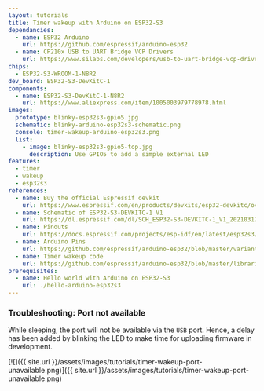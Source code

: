 ```yaml
---
layout: tutorials
title: Timer wakeup with Arduino on ESP32-S3
dependancies:
  - name: ESP32 Arduino
    url: https://github.com/espressif/arduino-esp32
  - name: CP210x USB to UART Bridge VCP Drivers
    url: https://www.silabs.com/developers/usb-to-uart-bridge-vcp-drivers?tab=downloads
chips:
  - ESP32-S3-WROOM-1-N8R2
dev_board: ESP32-S3-DevKitC-1
components:
  - name: ESP32-S3-DevKitC-1-N8R2
    url: https://www.aliexpress.com/item/1005003979778978.html
images:
  prototype: blinky-esp32s3-gpio5.jpg
  schematic: blinky-arduino-esp32s3-schematic.png
  console: timer-wakeup-arduino-esp32s3.png
  list:
    - image: blinky-esp32s3-gpio5-top.jpg
      description: Use GPIO5 to add a simple external LED
features:
  - timer
  - wakeup
  - esp32s3
references:
  - name: Buy the official Espressif devkit
    url: https://www.espressif.com/en/products/devkits/esp32-devkitc/overview
  - name: Schematic of ESP32-S3-DEVKITC-1 V1
    url: https://dl.espressif.com/dl/SCH_ESP32-S3-DEVKITC-1_V1_20210312C.pdf
  - name: Pinouts
    url: https://docs.espressif.com/projects/esp-idf/en/latest/esp32s3/hw-reference/esp32s3/user-guide-devkitc-1.html#pin-layout
  - name: Arduino Pins
    url: https://github.com/espressif/arduino-esp32/blob/master/variants/esp32s3/pins_arduino.h
  - name: Timer wakeup code
    url: https://github.com/espressif/arduino-esp32/blob/master/libraries/ESP32/examples/DeepSleep/TimerWakeUp/TimerWakeUp.ino
prerequisites:
  - name: Hello world with Arduino on ESP32-S3
    url: ./hello-arduino-esp32s3
---
```


### Troubleshooting: Port not available

While sleeping, the port will not be available via the `USB` port. Hence, a delay has been added by blinking the LED to make time for uploading firmware in development.

[![]({{ site.url }}/assets/images/tutorials/timer-wakeup-port-unavailable.png)]({{ site.url }}/assets/images/tutorials/timer-wakeup-port-unavailable.png)
